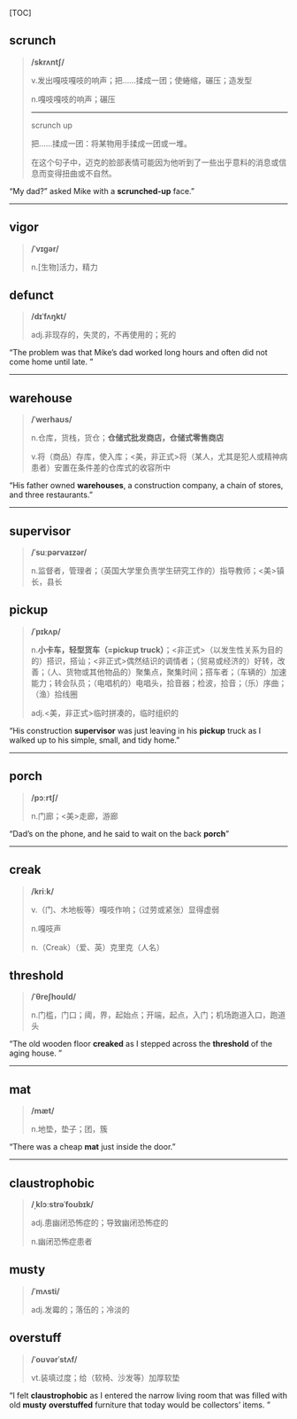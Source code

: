 [TOC]

## scrunch

> **/skrʌntʃ/**
>
> v.发出嘎吱嘎吱的响声；把……揉成一团；使蜷缩，碾压；造发型
>
> n.嘎吱嘎吱的响声；碾压
>
> ---
>
> scrunch up
>
> 把……揉成一团：将某物用手揉成一团或一堆。
>
> 在这个句子中，迈克的脸部表情可能因为他听到了一些出乎意料的消息或信息而变得扭曲或不自然。

“My dad?” asked Mike with a **scrunched-up** face.”

---

## vigor

> **/ˈvɪɡər/**
>
> n.[生物]活力，精力

## defunct

> **/dɪˈfʌŋkt/**
>
> adj.非现存的，失灵的，不再使用的；死的

“The problem was that Mike’s dad worked long hours and often did not come home until late. ”

---

## warehouse

> **/ˈwerhaʊs/**
>
> n.仓库，货栈，货仓；**仓储式批发商店，仓储式零售商店**
>
> v.将（商品）存库，使入库；<美，非正式>将（某人，尤其是犯人或精神病患者）安置在条件差的仓库式的收容所中

“His father owned **warehouses**, a construction company, a chain of stores, and three restaurants.”

---

## supervisor

>**/ˈsuːpərvaɪzər/**
>
>n.监督者，管理者；（英国大学里负责学生研究工作的）指导教师；<美>镇长，县长

## pickup

> **/ˈpɪkʌp/**
>
> n.**小卡车，轻型货车（=pickup truck）**；<非正式>（以发生性关系为目的的）搭识，搭讪；<非正式>偶然结识的调情者；（贸易或经济的）好转，改善；（人、货物或其他物品的）聚集点，聚集时间；搭车者；（车辆的）加速能力；转会队员；（电唱机的）电唱头，拾音器；检波，拾音；（乐）序曲；（渔）拾线圈
>
> adj.<美，非正式>临时拼凑的，临时组织的

“His construction **supervisor** was just leaving in his **pickup** truck as I walked up to his simple, small, and tidy home.”

---

## porch

>**/pɔːrtʃ/**
>
>n.门廊；<美>走廊，游廊

“Dad’s on the phone, and he said to wait on the back **porch**”

---

## creak

> **/kriːk/**
>
> v.（门、木地板等）嘎吱作响；（过劳或紧张）显得虚弱
>
> n.嘎吱声
>
> n.（Creak）（爱、英）克里克（人名）

## threshold

> **/ˈθreʃhoʊld/**
>
> n.门槛，门口；阈，界，起始点；开端，起点，入门；机场跑道入口，跑道头

“The old wooden floor **creaked** as I stepped across the **threshold** of the aging house. ”

---

## mat

>**/mæt/**
>
>n.地垫，垫子；团，簇

“There was a cheap **mat** just inside the door.”

---

## claustrophobic

> **/ˌklɔːstrəˈfoʊbɪk/**
>
> adj.患幽闭恐怖症的；导致幽闭恐怖症的
>
> n.幽闭恐怖症患者

## musty

> **/ˈmʌsti/**
>
> adj.发霉的；落伍的；冷淡的

## overstuff

> **/ˈoʊvərˈstʌf/**
>
> vt.装填过度；给（软椅、沙发等）加厚软垫

“I felt **claustrophobic** as I entered the narrow living room that was filled with old **musty** **overstuffed** furniture that today would be collectors’ items. ”
